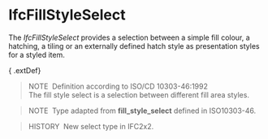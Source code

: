 # IfcFillStyleSelect

The _IfcFillStyleSelect_ provides a selection between a simple fill colour, a hatching, a tiling or an externally defined hatch style as presentation styles for a styled item.

{ .extDef}
> NOTE&nbsp; Definition according to ISO/CD 10303-46:1992  
> The fill style select is a selection between different fill area styles.

> NOTE&nbsp; Type adapted from **fill_style_select** defined in ISO10303-46.

> HISTORY&nbsp; New select type in IFC2x2.
